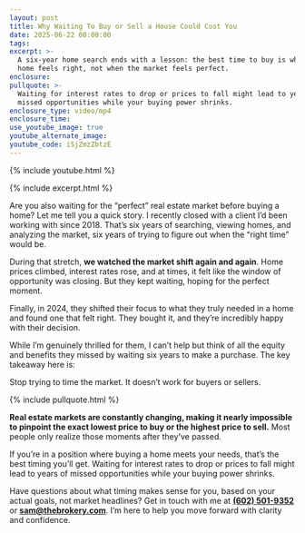 ```yaml
---
layout: post
title: Why Waiting To Buy or Sell a House Could Cost You
date: 2025-06-22 00:00:00
tags:
excerpt: >-
  A six-year home search ends with a lesson: the best time to buy is when the
  home feels right, not when the market feels perfect.
enclosure:
pullquote: >-
  Waiting for interest rates to drop or prices to fall might lead to years of
  missed opportunities while your buying power shrinks.
enclosure_type: video/mp4
enclosure_time:
use_youtube_image: true
youtube_alternate_image:
youtube_code: iSjZmzZbtzE
---
```

{% include youtube.html %}

{% include excerpt.html %}

Are you also waiting for the “perfect” real estate market before buying a home? Let me tell you a quick story. I recently closed with a client I’d been working with since 2018. That’s six years of searching, viewing homes, and analyzing the market, six years of trying to figure out when the “right time” would be.

During that stretch, **we watched the market shift again and again**. Home prices climbed, interest rates rose, and at times, it felt like the window of opportunity was closing. But they kept waiting, hoping for the perfect moment.

Finally, in 2024, they shifted their focus to what they truly needed in a home and found one that felt right. They bought it, and they’re incredibly happy with their decision.

While I’m genuinely thrilled for them, I can’t help but think of all the equity and benefits they missed by waiting six years to make a purchase. The key takeaway here is:

Stop trying to time the market. It doesn’t work for buyers or sellers.

{% include pullquote.html %}

**Real estate markets are constantly changing, making it nearly impossible to pinpoint the exact lowest price to buy or the highest price to sell.** Most people only realize those moments after they’ve passed.

If you’re in a position where buying a home meets your needs, that’s the best timing you’ll get. Waiting for interest rates to drop or prices to fall might lead to years of missed opportunities while your buying power shrinks.

Have questions about what timing makes sense for you, based on your actual goals, not market headlines? Get in touch with me at [**(602) 501-9352**](tel:6025019352) or [**sam@thebrokery.com**](mailto:sam@thebrokery.com). I’m here to help you move forward with clarity and confidence.